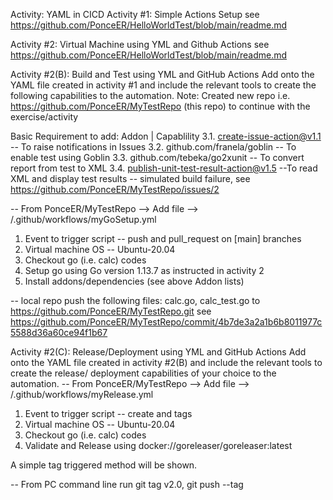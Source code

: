 Activity: YAML in CICD
Activity #1: Simple Actions Setup
  see https://github.com/PonceER/HelloWorldTest/blob/main/readme.md
  
Activity #2: Virtual Machine using YML and Github Actions
  see https://github.com/PonceER/HelloWorldTest/blob/main/readme.md

Activity #2(B): Build and Test using YML and GitHub Actions
Add onto the YAML file created in activity #1 and include the relevant tools to create the
following capabilities to the automation.
Note: Created new repo i.e. https://github.com/PonceER/MyTestRepo (this repo) to continue with the exercise/activity

Basic Requirement to add:
Addon | Capablility
3.1. create-issue-action@v1.1 -- To raise notifications in Issues
3.2. github.com/franela/goblin -- To enable test using Goblin
3.3. github.com/tebeka/go2xunit -- To convert report from test to XML
3.4. publish-unit-test-result-action@v1.5 --To read XML and display test results
-- simulated build failure, see https://github.com/PonceER/MyTestRepo/issues/2

-- From PonceER/MyTestRepo --> Add file --> /.github/workflows/myGoSetup.yml
   1. Event to trigger script -- push and pull_request on [main] branches
   2. Virtual machine OS -- Ubuntu-20.04
   3. Checkout go (i.e. calc) codes
   4. Setup go using Go version 1.13.7 as instructed in activity 2
   5. Install addons/dependencies (see above Addon lists)
  
 -- local repo push the following files: calc.go, calc_test.go to https://github.com/PonceER/MyTestRepo.git
    see https://github.com/PonceER/MyTestRepo/commit/4b7de3a2a1b6b8011977c5588d36a60ce94f1b67
 
Activity #2(C): Release/Deployment using YML and GitHub Actions
Add onto the YAML file created in activity #2(B) and include the relevant tools to create the release/ deployment capabilities of your choice to the automation.
-- From PonceER/MyTestRepo --> Add file --> /.github/workflows/myRelease.yml
   1. Event to trigger script -- create and tags
   2. Virtual machine OS -- Ubuntu-20.04
   3. Checkout go (i.e. calc) codes
   4. Validate and Release using docker://goreleaser/goreleaser:latest

A simple tag triggered method will be shown.

-- From PC command line run git tag v2.0, git push --tag

